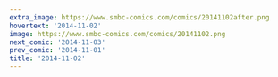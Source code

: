 ```yaml
---
extra_image: https://www.smbc-comics.com/comics/20141102after.png
hovertext: '2014-11-02'
image: https://www.smbc-comics.com/comics/20141102.png
next_comic: '2014-11-03'
prev_comic: '2014-11-01'
title: '2014-11-02'
---
```


